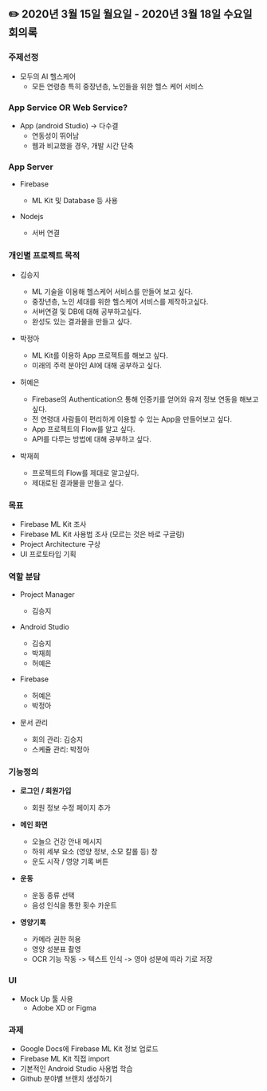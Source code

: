 ## ✏️   2020년 3월 15일 월요일 - 2020년 3월 18일 수요일 회의록

### 주제선정

- 모두의 AI 헬스케어
  - 모든 연령층 특히 중장년층, 노인들을 위한 헬스 케어 서비스


### App Service OR Web Service?
- App (android Studio) -> 다수결
  - 연동성이 뛰어남
  - 웹과 비교했을 경우, 개발 시간 단축 

### App Server
  - Firebase
    - ML Kit 및 Database 등 사용
    
  - Nodejs
    - 서버 연결

### 개인별 프로젝트 목적
  - 김승지
    - ML 기술을 이용해 헬스케어 서비스를 만들어 보고 싶다.
    - 중장년층, 노인 세대를 위한 헬스케어 서비스를 제작하고싶다.
    - 서버연결 및 DB에 대해 공부하고싶다.
    - 완성도 있는 결과물을 만들고 싶다.

  - 박정아
    - ML Kit를 이용하 App 프로젝트를 해보고 싶다.
    - 미래의 주력 분야인 AI에 대해 공부하고 싶다.
    
  - 허예은
    - Firebase의 Authentication으 통해 인증키를 얻어와 유저 정보 연동을 해보고 싶다.
    - 전 연령대 사람들이 편리하게 이용할 수 있는 App을 만들어보고 싶다.
    - App 프로젝트의 Flow를 알고 싶다.
    - API를 다루는 방법에 대해 공부하고 싶다.
  
  - 박재희
    - 프로젝트의 Flow를 제대로 알고싶다.
    - 제대로된 결과물을 만들고 싶다.
    

### 목표

  - Firebase ML Kit 조사
  - Firebase ML Kit 사용법 조사 (모르는 것은 바로 구글링)
  - Project Architecture 구상
  - UI 프로토타입 기획

### 역할 분담
- Project Manager
  - 김승지
  
- Android Studio
  - 김승지 
  - 박재희 
  - 허예은 

- Firebase
  - 허예은 
  - 박정아
  
- 문서 관리
  - 회의 관리: 김승지
  - 스케쥴 관리: 박정아


### 기능정의

- **로그인 / 회원가입**
  - 회원 정보 수정 페이지 추가

- **메인 화면**
  - 오늘으 건강 안내 메시지
  - 하위 세부 요소 (영양 정보, 소모 칼롤 등) 창
  - 운도 시작 / 영양 기록 버튼

- **운동**
  - 운동 종류 선택
  - 음성 인식을 통한 횟수 카운트

- **영양기록**
  - 카메라 권한 허용
  - 영양 성분표 촬영
  - OCR 기능 작동 -> 텍스트 인식 -> 영야 성분에 따라 기로 저장


### UI
- Mock Up 툴 사용
  - Adobe XD or Figma


### 과제
- Google Docs에 Firebase ML Kit 정보 업로드
- Firebase ML Kit 직접 import
- 기본적인 Android Studio 사용법 학습
- Github 분야별 브랜치 생성하기

 
